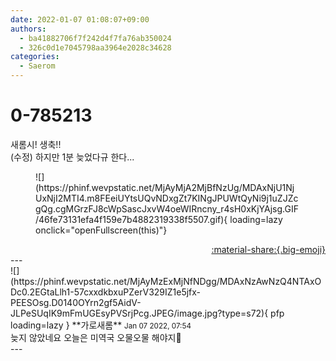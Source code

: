 ```yaml
---
date: 2022-01-07 01:08:07+09:00
authors:
  - ba41882706f7f242d4f7fa76ab350024
  - 326c0d1e7045798aa3964e2028c34628
categories:
  - Saerom
---
```


# 0-785213

<div class="post-container" markdown="1">
<div class="content-container md-sidebar__scrollwrap" markdown="1">

새롬시! 생축!!<br>(수정) 하지만 1분 늦었다규 한다...
<figure markdown="1">
![](https://phinf.wevpstatic.net/MjAyMjA2MjBfNzUg/MDAxNjU1NjUxNjI2MTI4.m8FEeiUYtsUQvNDxgZt7KINgJPUWtQyNi9j1uZJZcgQg.cgMGrzFJ8cWpSascJxvW4oeWIRncny_r4sH0xKjYAjsg.GIF/46fe73131efa4f159e7b4882319338f5507.gif){ loading=lazy onclick="openFullscreen(this)"}
</figure>


</div>
</div>

<div style="text-align: right;" markdown="1">
<a href="https://weverse.io/fromis9/fanpost/0-785213" style="text-align: right;">:material-share:{.big-emoji}</a>
</div>
---

<div class="comments-container md-sidebar__scrollwrap" markdown="1">
<div class="comment" markdown="1">
<div class='id-container' markdown="1">
![](https://phinf.wevpstatic.net/MjAyMzExMjNfNDgg/MDAxNzAwNzQ4NTAxODc0.2EGtaLlh1-57cxxdkbxuPZerV329IZ1e5jfx-PEESOsg.D0140OYrn2gf5AidV-JLPeSUqIK9mFmUGEsyPVSrjPcg.JPEG/image.jpg?type=s72){ pfp loading=lazy }
**<span class="artist">가로새롬</span>** <small>Jan 07 2022, 07:54</small><br>
</div>
<div class='comment-body' markdown="1">
늦지 않았네요 오늘은 미역국 오물오물 해야지🍚
</div>
</div>
</div>
---
